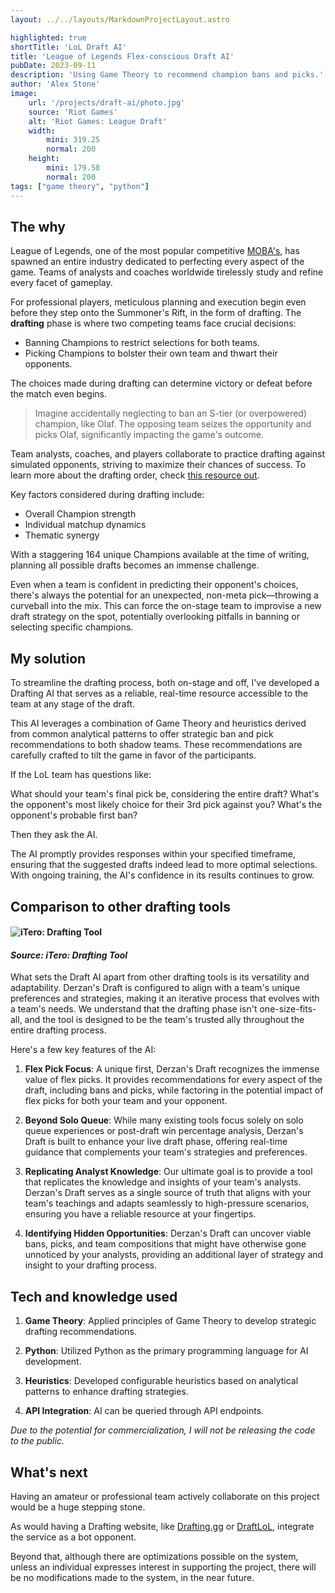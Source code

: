 ```yaml
---
layout: ../../layouts/MarkdownProjectLayout.astro

highlighted: true
shortTitle: 'LoL Draft AI'
title: 'League of Legends Flex-conscious Draft AI'
pubDate: 2023-09-11
description: 'Using Game Theory to recommend champion bans and picks.'
author: 'Alex Stone'
image:
    url: '/projects/draft-ai/photo.jpg'
    source: 'Riot Games'
    alt: 'Riot Games: League Draft'
    width:
        mini: 319.25
        normal: 200
    height:
        mini: 179.58
        normal: 200
tags: ["game theory", "python"]
---
```


## The why

League of Legends, one of the most popular competitive [MOBA's](https://en.wikipedia.org/wiki/Multiplayer_online_battle_arena), has spawned an entire industry dedicated to perfecting every aspect of the game. Teams of analysts and coaches worldwide tirelessly study and refine every facet of gameplay.

For professional players, meticulous planning and execution begin even before they step onto the Summoner's Rift, in the form of drafting. 
The **drafting** phase is where two competing teams face crucial decisions:

* Banning Champions to restrict selections for both teams.
* Picking Champions to bolster their own team and thwart their opponents.

The choices made during drafting can determine victory or defeat before the match even begins.

> Imagine accidentally neglecting to ban an S-tier (or overpowered) champion, like Olaf. The opposing team seizes the opportunity and picks Olaf, significantly impacting the game's outcome.

Team analysts, coaches, and players collaborate to practice drafting against simulated opponents, striving to maximize their chances of success. To learn more about the drafting order, check [this resource out](https://mobalytics.gg/blog/picks-bans-guide/).

Key factors considered during drafting include:

* Overall Champion strength
* Individual matchup dynamics
* Thematic synergy

With a staggering 164 unique Champions available at the time of writing, planning all possible drafts becomes an immense challenge.

Even when a team is confident in predicting their opponent's choices, there's always the potential for an unexpected, non-meta pick—throwing a curveball into the mix. This can force the on-stage team to improvise a new draft strategy on the spot, potentially overlooking pitfalls in banning or selecting specific champions.

## My solution

To streamline the drafting process, both on-stage and off, I've developed a Drafting AI that serves as a reliable, real-time resource accessible to the team at any stage of the draft.

This AI leverages a combination of Game Theory and heuristics derived from common analytical patterns to offer strategic ban and pick recommendations to both shadow teams. These recommendations are carefully crafted to tilt the game in favor of the participants.

If the LoL team has questions like:

What should your team's final pick be, considering the entire draft? 
What's the opponent's most likely choice for their 3rd pick against you? 
What's the opponent's probable first ban? 

Then they ask the AI.

The AI promptly provides responses within your specified timeframe, ensuring that the suggested drafts indeed lead to more optimal selections. With ongoing training, the AI's confidence in its results continues to grow.


<!-- ## Derzan's Draft example

To easily express the understanding of what the AI is trying to solve, I've invented a simplier "game" of draft, called **Derzan's Draft**.

In this game, there are only 2 roles to consider for each team (bot, support).

There are 10 champions in the game, each with their own strength.

Each champion counters 1 other, and is countered by 1 other.

A champion can possibly fill either one or both available roles.

There are 3 themes: Poke, Engage, Disengage

These roles have a rock-paper-scissors relationship where: Poke beats Disengage which beats Engage which beats Poke -->


## Comparison to other drafting tools

#### ![iTero: Drafting Tool](/projects/draft-ai/itero_draft.png)

#### *Source: iTero: Drafting Tool*

What sets the Draft AI apart from other drafting tools is its versatility and adaptability. Derzan's Draft is configured to align with a team's unique preferences and strategies, making it an iterative process that evolves with a team's needs. We understand that the drafting phase isn't one-size-fits-all, and the tool is designed to be the team's trusted ally throughout the entire drafting process.

Here's a few key features of the AI:

1. **Flex Pick Focus**: A unique first, Derzan's Draft recognizes the immense value of flex picks. It provides recommendations for every aspect of the draft, including bans and picks, while factoring in the potential impact of flex picks for both your team and your opponent.

2. **Beyond Solo Queue**: While many existing tools focus solely on solo queue experiences or post-draft win percentage analysis, Derzan's Draft is built to enhance your live draft phase, offering real-time guidance that complements your team's strategies and preferences.

3. **Replicating Analyst Knowledge**: Our ultimate goal is to provide a tool that replicates the knowledge and insights of your team's analysts. Derzan's Draft serves as a single source of truth that aligns with your team's teachings and adapts seamlessly to high-pressure scenarios, ensuring you have a reliable resource at your fingertips.

4. **Identifying Hidden Opportunities**: Derzan's Draft can uncover viable bans, picks, and team compositions that might have otherwise gone unnoticed by your analysts, providing an additional layer of strategy and insight to your drafting process.



## Tech and knowledge used

1. **Game Theory**: Applied principles of Game Theory to develop strategic drafting recommendations.

2. **Python**: Utilized Python as the primary programming language for AI development.

3. **Heuristics**: Developed configurable heuristics based on analytical patterns to enhance drafting strategies.

4. **API Integration**: AI can be queried through API endpoints.

*Due to the potential for commercialization, I will not be releasing the code to the public.*

## What's next

Having an amateur or professional team actively collaborate on this project would be a huge stepping stone. 

As would having a Drafting website, like [Drafting.gg](https://drafting.gg/) or [DraftLoL](https://draftlol.dawe.gg/), integrate the service as a bot opponent.

Beyond that, although there are optimizations possible on the system, unless an individual expresses interest in supporting the project, there will be no modifications made to the system, in the near future.